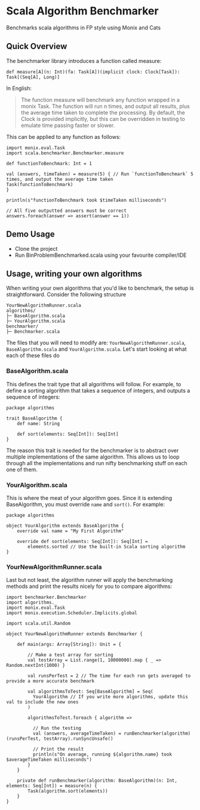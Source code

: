 # Scala Algorithm Benchmarker

Benchmarks scala algorithms in FP style using Monix and Cats

## Quick Overview
The benchmarker library introduces a function called measure:

```
def measure[A](n: Int)(fa: Task[A])(implicit clock: Clock[Task]): Task[(Seq[A], Long)]
```
In English:

> The function measure will benchmark any function wrapped in a monix Task. The function will run n times, and output all results, plus the average time taken to complete the processing. By default, the Clock is provided implicitly, but this can be overridden in testing to emulate time passing faster or slower.

This can be applied to any function as follows:
```
import monix.eval.Task
import scala.benchmarker.Benchmarker.measure

def functionToBenchmark: Int = 1

val (answers, timeTaken) = measure(5) { // Run `functionToBenchmark` 5 times, and output the average time taken
Task(functionToBenchmark)
}

println(s"functionToBenchmark took $timeTaken milliseconds")

// All five outputted answers must be correct
answers.foreach(answer => assert(answer == 1))
```

## Demo Usage
* Clone the project
* Run BinProblemBenchmarked.scala using your favourite compiler/IDE

## Usage, writing your own algorithms
When writing your own algorithms that you'd like to benchmark, the setup is straightforward. Consider the following structure
```
YourNewAlgorithmRunner.scala
algorithms/
├─ BaseAlgorithm.scala
├─ YourAlgorithm.scala
benchmarker/
├─ Benchmarker.scala
```
The files that you will need to modify are: `YourNewAlgorithmRunner.scala`, `BaseAlgorithm.scala` and `YourAlgorithm.scala`. Let's start looking at what each of these files do

### BaseAlgorithm.scala
This defines the trait type that all algorithms will follow. For example, to define a sorting algorithm that takes a sequence of integers, and outputs a sequence of integers:
```
package algorithms

trait BaseAlgorithm {
    def name: String
    
    def sort(elements: Seq[Int]): Seq[Int]
}
```
The reason this trait is needed for the benchmarker is to abstract over multiple implementations of the same algorithm. This allows us to loop through all the implementations and run nifty benchmarking stuff on each one of them.

### YourAlgorithm.scala
This is where the meat of your algorithm goes. Since it is extending BaseAlgorithm, you must override `name` and `sort()`. For example:
```
package algorithms

object YourAlgorithm extends BaseAlgorithm {
    override val name = "My First Algorithm"
    
    override def sort(elements: Seq[Int]): Seq[Int] =
        elements.sorted // Use the built-in Scala sorting algorithm
}
```

### YourNewAlgorithmRunner.scala
Last but not least, the algorithm runner will apply the benchmarking methods and print the results nicely for you to compare algorithms:
```
import benchmarker.Benchmarker
import algorithms._
import monix.eval.Task
import monix.execution.Scheduler.Implicits.global

import scala.util.Random

object YourNewAlgorithmRunner extends Benchmarker {

    def main(args: Array[String]): Unit = {
    
        // Make a test array for sorting
        val testArray = List.range(1, 10000000).map { _ => Random.nextInt(1000) }
        
        val runsPerTest = 2 // The time for each run gets averaged to provide a more accurate benchmark
        
        val algorithmsToTest: Seq[BaseAlgorithm] = Seq(
          YourAlgorithm // If you write more algorithms, update this val to include the new ones
        )
    
        algorithmsToTest.foreach { algorithm =>
        
          // Run the testing
          val (answers, averageTimeTaken) = runBenchmarker(algorithm)(runsPerTest, testArray).runSyncUnsafe()
    
          // Print the result
          println(s"On average, running ${algorithm.name} took $averageTimeTaken milliseconds")
        }
    }

    private def runBenchmarker(algorithm: BaseAlgorithm)(n: Int, elements: Seq[Int]) = measure(n) {
        Task(algorithm.sort(elements))
    }
}
```